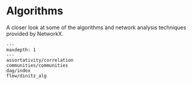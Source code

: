 # Algorithms

A closer look at some of the algorithms and network analysis techniques
provided by NetworkX.

```{toctree}
---
maxdepth: 1
---
assortativity/correlation
communities/communities
dag/index
flow/dinitz_alg
```
